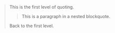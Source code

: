 > This is the first level of quoting.
>
> > This is a paragraph in a nested blockquote.
>
> Back to the first level.